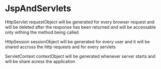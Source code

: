 # JspAndServlets

HttpServlet requestObject will be generated for every browser request and will be deleted after the response has been returned
and will be accessable only withing the method being called

HttpSession sessionObject will be generated for every user and it will be shared accross the http requests and for every
servlets

ServletContext contextObject will be generated whenever server starts and will be share acress the application
